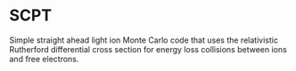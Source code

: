 # SCPT
Simple straight ahead light ion Monte Carlo code that uses the relativistic Rutherford differential cross section for energy loss collisions between ions and free electrons.
